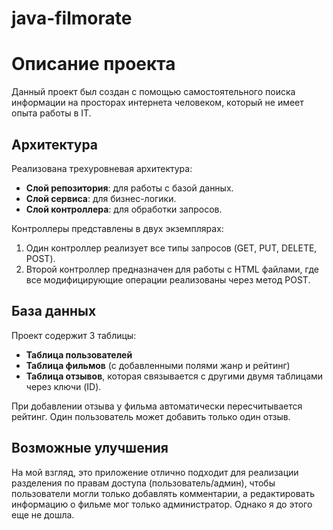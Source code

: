 # java-filmorate

# Описание проекта

Данный проект был создан с помощью самостоятельного поиска информации на просторах интернета человеком, который не имеет
опыта работы в IT.

## Архитектура

Реализована трехуровневая архитектура:

- **Слой репозитория**: для работы с базой данных.
- **Слой сервиса**: для бизнес-логики.
- **Слой контроллера**: для обработки запросов.

Контроллеры представлены в двух экземплярах:

1. Один контроллер реализует все типы запросов (GET, PUT, DELETE, POST).
2. Второй контроллер предназначен для работы с HTML файлами, где все модифицирующие операции реализованы через метод
   POST.

## База данных

Проект содержит 3 таблицы:

- **Таблица пользователей**
- **Таблица фильмов** (с добавленными полями жанр и рейтинг)
- **Таблица отзывов**, которая связывается с другими двумя таблицами через ключи (ID).

При добавлении отзыва у фильма автоматически пересчитывается рейтинг. Один пользователь может добавить только один
отзыв.

## Возможные улучшения

На мой взгляд, это приложение отлично подходит для реализации разделения по правам доступа (пользователь/админ), чтобы
пользователи могли только добавлять комментарии, а редактировать информацию о фильме мог только администратор. Однако я
до этого еще не дошла.
